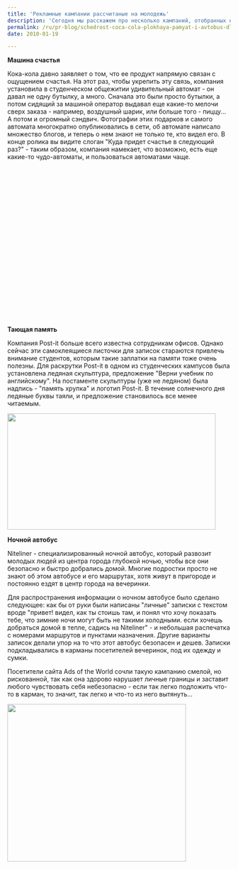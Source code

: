 ```yaml
---
title: 'Рекламные кампании рассчитаные на молодежь'
description: 'Сегодня мы расскажем про несколько кампаний, отобранных недавно в коллекцию сайта Ads of the World. Все эти кампании объединяет одно - стремление привлечь молодежную аудиторию, которая известна своей восприимчивостью к качественной рекламе и неприятием &quot;диктаторских&quot; методов. Машина счастья'
permalink: /ru/pr-blog/schedrost-coca-cola-plokhaya-pamyat-i-avtobus-dlya-nochnykh-gulyak
date: 2010-01-19

---
```


<strong>Машина счастья</strong>

Кока-кола давно заявляет о том, что ее продукт напрямую связан с ощущением счастья. На этот раз, чтобы укрепить эту связь, компания установила в студенческом общежитии удивительный автомат - он давал не одну бутылку, а много. Сначала это были просто бутылки, а потом сидящий за машиной оператор выдавал еще какие-то мелочи сверх заказа - например, воздушный шарик, или больше того - пиццу... А потом и огромный сэндвич.  Фотографии этих подарков и самого автомата многократно опубликовались в сети, об автомате написало множество блогов, и теперь о нем знают не только те, кто видел его. В конце ролика вы видите слоган "Куда придет счастье в следующий раз?" - таким образом, компания намекает, что возможно, есть еще какие-то чудо-автоматы, и пользоваться автоматами чаще.

<object width="425" height="344"><param name="movie" value="https://www.youtube.com/v/lqT_dPApj9U&rel=0&color1=0xb1b1b1&color2=0xcfcfcf&hl=en_US&feature=player_embedded&fs=1"></param><param name="allowFullScreen" value="true"></param><param name="allowScriptAccess" value="always"></param><embed src="https://www.youtube.com/v/lqT_dPApj9U&amp;rel=0&amp;color1=0xb1b1b1&amp;color2=0xcfcfcf&amp;hl=en_US&amp;feature=player_embedded&amp;fs=1" type="application/x-shockwave-flash" allowfullscreen="true" allowscriptaccess="always" width="425" height="344"></embed></object>

<strong>Тающая память</strong>

Компания Post-it  больше всего известна сотрудникам офисов. Однако сейчас эти самоклеящиеся листочки для записок  стараются привлечь внимание студентов, которым такие заплатки на памяти тоже очень полезны. Для раскрутки Post-it в одном из студенческих кампусов была установлена ледяная скульптура, предложение "Верни учебник по английскому". На постаменте скульптуры (уже не ледяном) была надпись - "память хрупка" и логотип Post-it. В течение солнечного дня ледяные буквы таяли, и предложение становилось все менее читаемым.

<img src="{{ site.assets }}/upload/postit_0.JPG" alt="" class="post__img" width="470" height="262">

<strong>Ночной автобус</strong>

Niteliner - специализированный ночной автобус, который развозит молодых людей из центра города глубокой ночью, чтобы все они безопасно и быстро добрались домой. Многие подростки просто не знают об этом автобусе и его маршрутах, хотя живут в пригороде и постоянно ездят в центр города на вечеринки.

Для распространения информации о ночном автобусе было сделано следующее: как бы от руки были написаны "личные" записки с текстом вроде "привет! видел, как ты стоишь там, и понял что хочу показать тебе, что зимние ночи могут быть не такими холодными. если хочешь добраться домой в тепле, садись на Niteliner" - и небольшая распечатка с номерами маршрутов и пунктами назначения. Другие варианты записок делали упор на то что этот автобус безопасен и дешев. Записки подкладывались в карманы посетителей вечеринок, под их одежду и сумки.

Посетители сайта Ads of the World сочли такую кампанию смелой, но рискованной, так как она здорово нарушает личные границы и заставит любого чувствовать себя небезопасно - если так легко подложить что-то в карман, то значит, так легко и что-то из него вытянуть...

<img src="{{ site.assets }}/upload/%D1%82%D1%88%D0%BF%D1%80%D0%B5%D0%B8%D0%B3%D1%8B.JPG" alt="" class="post__img" width="403" height="355">

